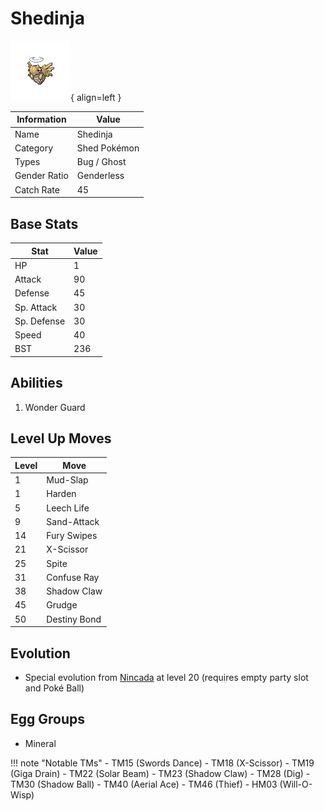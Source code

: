 # Shedinja

![Shedinja](../images/pokemon/292.png){ align=left }

| Information | Value |
|------------|--------|
| Name | Shedinja |
| Category | Shed Pokémon |
| Types | Bug / Ghost |
| Gender Ratio | Genderless |
| Catch Rate | 45 |

## Base Stats

| Stat | Value |
|------|-------|
| HP | 1 |
| Attack | 90 |
| Defense | 45 |
| Sp. Attack | 30 |
| Sp. Defense | 30 |
| Speed | 40 |
| BST | 236 |

## Abilities
1. Wonder Guard

## Level Up Moves
| Level | Move |
|-------|------|
| 1 | Mud-Slap |
| 1 | Harden |
| 5 | Leech Life |
| 9 | Sand-Attack |
| 14 | Fury Swipes |
| 21 | X-Scissor |
| 25 | Spite |
| 31 | Confuse Ray |
| 38 | Shadow Claw |
| 45 | Grudge |
| 50 | Destiny Bond |

## Evolution
- Special evolution from [Nincada](290-nincada.md) at level 20 (requires empty party slot and Poké Ball)

## Egg Groups
- Mineral

!!! note "Notable TMs"
    - TM15 (Swords Dance)
    - TM18 (X-Scissor)
    - TM19 (Giga Drain)
    - TM22 (Solar Beam)
    - TM23 (Shadow Claw)
    - TM28 (Dig)
    - TM30 (Shadow Ball)
    - TM40 (Aerial Ace)
    - TM46 (Thief)
    - HM03 (Will-O-Wisp)

